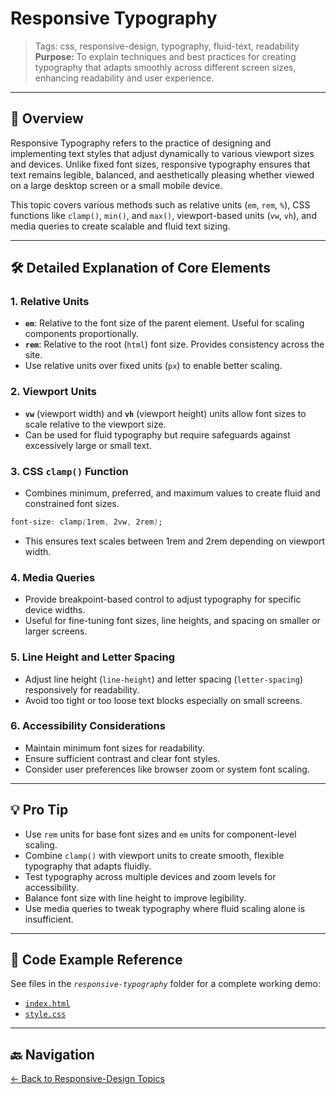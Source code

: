 # Responsive Typography

> Tags: css, responsive-design, typography, fluid-text, readability  
> **Purpose:** To explain techniques and best practices for creating typography that adapts smoothly across different screen sizes, enhancing readability and user experience.

---

## 📖 Overview

Responsive Typography refers to the practice of designing and implementing text styles that adjust dynamically to various viewport sizes and devices. Unlike fixed font sizes, responsive typography ensures that text remains legible, balanced, and aesthetically pleasing whether viewed on a large desktop screen or a small mobile device.

This topic covers various methods such as relative units (`em`, `rem`, `%`), CSS functions like `clamp()`, `min()`, and `max()`, viewport-based units (`vw`, `vh`), and media queries to create scalable and fluid text sizing.

---

## 🛠️ Detailed Explanation of Core Elements

### 1. Relative Units

- **`em`**: Relative to the font size of the parent element. Useful for scaling components proportionally.
- **`rem`**: Relative to the root (`html`) font size. Provides consistency across the site.
- Use relative units over fixed units (`px`) to enable better scaling.

### 2. Viewport Units

- **`vw`** (viewport width) and **`vh`** (viewport height) units allow font sizes to scale relative to the viewport size.
- Can be used for fluid typography but require safeguards against excessively large or small text.

### 3. CSS `clamp()` Function

- Combines minimum, preferred, and maximum values to create fluid and constrained font sizes.
  
```css
font-size: clamp(1rem, 2vw, 2rem);
```

- This ensures text scales between 1rem and 2rem depending on viewport width.

### 4. Media Queries  

- Provide breakpoint-based control to adjust typography for specific device widths.  
- Useful for fine-tuning font sizes, line heights, and spacing on smaller or larger screens.

### 5. Line Height and Letter Spacing  

- Adjust line height (`line-height`) and letter spacing (`letter-spacing`) responsively for readability.  
- Avoid too tight or too loose text blocks especially on small screens.

### 6. Accessibility Considerations  

- Maintain minimum font sizes for readability.  
- Ensure sufficient contrast and clear font styles.  
- Consider user preferences like browser zoom or system font scaling.

---

## 💡 Pro Tip  

- Use `rem` units for base font sizes and `em` units for component-level scaling.  
- Combine `clamp()` with viewport units to create smooth, flexible typography that adapts fluidly.  
- Test typography across multiple devices and zoom levels for accessibility.  
- Balance font size with line height to improve legibility.  
- Use media queries to tweak typography where fluid scaling alone is insufficient.

---

## 🧪 Code Example Reference  

See files in the _`responsive-typography`_ folder for a complete working demo:  

- [`index.html`](index.html)  
- [`style.css`](style.css)

---

## 🔙 Navigation  

[← Back to Responsive-Design Topics](../README.md)
